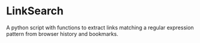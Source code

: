 # LinkSearch
 A python script with functions to extract links matching a regular expression pattern from browser history and bookmarks.
